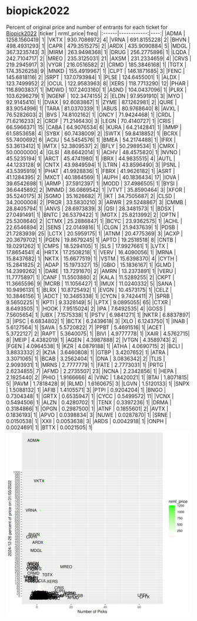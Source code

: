 # biopick2022
Percent of original price and number of entrants for each ticket for [Biopick2022](https://twitter.com/hashtag/Biopick2022)
|ticker |   nrml_price| freq|
|:------|------------:|----:|
|ADMA   | 1258.1560419|    1|
|VKTX   |  930.7086972|    4|
|VRNA   |  691.8155228|    2|
|BHVN   |  498.4931293|    1|
|CAPR   |  479.3515275|    2|
|ARDX   |  435.9090884|    5|
|MDGL   |  367.3235743|    3|
|MIRM   |  263.9498368|    1|
|DRUG   |  256.2775896|    1|
|LQDA   |  242.7104717|    2|
|MREO   |  235.3125031|   21|
|AXSM   |  231.2334659|    4|
|CRVS   |  219.2945917|    3|
|VYGR   |  216.0516582|    2|
|CRMD   |  185.3846168|    1|
|TGTX   |  174.3526258|    9|
|MNKD   |  155.4919967|    1|
|CLPT   |  146.1871685|    3|
|FENC   |  145.6818116|    2|
|SRPT   |  137.0793984|    1|
|PLSE   |  124.6455001|    1|
|ALDX   |  123.7499952|    2|
|OCUL   |  122.9583963|    8|
|XERS   |  118.7713290|   12|
|PHAR   |  116.8903837|    1|
|MDWD   |  107.2403160|    1|
|ASND   |  104.0437096|    1|
|PLRX   |  103.6296279|    1|
|NGENF  |  102.3474155|    2|
|ELDN   |   97.9591910|    3|
|MYO    |   92.9145410|    1|
|DVAX   |   92.6083867|    1|
|ZYME   |   87.1262981|    2|
|QURE   |   83.9054996|    1|
|TARA   |   81.0370339|    1|
|ABUS   |   80.9768640|    8|
|AVXL   |   76.5282603|    2|
|BVS    |   74.8102162|    1|
|ONCY   |   71.9424468|    1|
|CRDL   |   71.6216233|    2|
|CRDF   |   71.2146430|    3|
|LEGN   |   70.4140727|    1|
|CRIS   |   66.5966371|   15|
|CABA   |   64.9076534|    6|
|KURA   |   64.2142841|    1|
|IMMP   |   61.5853658|    4|
|SYBX   |   60.7438009|    2|
|SWTX   |   59.8418852|    1|
|BCRX   |   55.7400692|    6|
|ACIU   |   54.5454576|    1|
|BMEA   |   54.2174488|    1|
|IFRX   |   53.3613412|    1|
|IMTX   |   52.3809537|    2|
|BFLY   |   50.2989534|    1|
|CMRX   |   50.0000000|    4|
|GLSI   |   48.6642014|    1|
|ACHV   |   48.4575820|    1|
|NVNO   |   45.5235194|    1|
|ARCT   |   45.4741980|    1|
|IBRX   |   44.9835515|    4|
|AUTL   |   44.1233128|    9|
|CNTX   |   43.9849594|    1|
|LTRN   |   43.8596490|    3|
|PSNL   |   43.5395919|    1|
|PHAT   |   41.9928836|    1|
|FBRX   |   41.9626182|    1|
|ASRT   |   41.1284395|    2|
|MXCT   |   40.1864569|    1|
|AUPH   |   40.1836434|   17|
|IOVA   |   39.6542698|    1|
|ARMP   |   37.5912397|    1|
|MODD   |   37.4986505|    1|
|BYSI   |   36.6445892|    2|
|MNMD   |   36.0869542|    1|
|VTVT   |   35.8590464|    3|
|XFOR   |   35.5240175|    3|
|SGMO   |   35.1626682|    7|
|IKT    |   34.7505687|    2|
|CLSD   |   34.2000008|    2|
|PRQR   |   33.5830210|    3|
|ARWR   |   29.5248867|    3|
|CMMB   |   28.8405794|    1|
|ANVS   |   28.6973839|    3|
|QSI    |   28.3481573|    1|
|BDSX   |   27.0491491|    1|
|BNTC   |   26.5379422|    1|
|MGTX   |   25.8213992|    2|
|OPTN   |   25.5308640|    2|
|CTMX   |   25.2886847|    1|
|BCYC   |   23.9362575|    1|
|ACHL   |   22.6546894|    2|
|SENS   |   22.0149816|    1|
|CLGN   |   21.9437639|    1|
|PDSB   |   21.7283939|   25|
|LCTX   |   20.5959175|    1|
|ATNM   |   20.4775369|    3|
|ACXP   |   20.3679702|    1|
|PGEN   |   19.8679245|    1|
|APTO   |   19.2518518|    8|
|CNTB   |   19.0291262|    1|
|CMPS   |   18.5294105|    1|
|SLS    |   17.9927661|    1|
|LVTX   |   17.8654541|    4|
|HRTX   |   17.2508218|    1|
|VERV   |   16.4090056|    1|
|MRNA   |   15.8437682|    1|
|NKTX   |   15.6677519|    1|
|VSTM   |   15.6398370|    4|
|CYTH   |   15.2841825|    2|
|ADAP   |   15.1973327|   15|
|GBIO   |   15.1836167|    1|
|GLMD   |   14.2399262|    1|
|DARE   |   13.7291670|    2|
|AMRN   |   13.2373891|    1|
|VERU   |   11.7775897|    1|
|CANF   |   11.5503880|    2|
|KALA   |   11.5289255|    2|
|CKPT   |   11.3665596|    9|
|MCRB   |   11.1056427|    1|
|IMUX   |   11.0240332|    5|
|SANA   |   10.9496131|    1|
|BLRX   |   10.8725492|    1|
|EVGN   |   10.4573175|    1|
|CELZ   |   10.3846156|    1|
|ADCT   |   10.3465338|    1|
|CYCN   |    9.7424411|    7|
|SPRB   |    9.5650225|    1|
|KPTI   |    9.3328149|    5|
|LPTX   |    9.0895055|   65|
|CTXR   |    8.6493505|    1|
|HOOK   |    7.9515024|    2|
|IPA    |    7.6492535|    4|
|GOSS   |    7.5605654|    1|
|UBX    |    7.1575338|    1|
|PSTV   |    6.9841271|    1|
|NKTR   |    6.8837897|    3|
|IPSC   |    6.6834802|    1|
|BCTX   |    6.2439618|    3|
|XLO    |    6.1243750|    1|
|INAB   |    5.6127564|    1|
|SAVA   |    5.5720822|    7|
|PPBT   |    5.4691516|    1|
|ACET   |    5.3722127|    2|
|RAPT   |    5.3640075|    1|
|BIVI   |    4.9777778|    1|
|XAIR   |    4.5762715|    8|
|MEIP   |    4.4382019|    1|
|AGEN   |    4.3987888|    2|
|VTGN   |    4.3589743|    2|
|FGEN   |    4.0964538|    1|
|KZR    |    4.0879188|    1|
|ATHA   |    4.0690715|    2|
|BCLI   |    3.8833332|    2|
|KZIA   |    3.6460808|    1|
|GTBP   |    3.4207652|    1|
|ATRA   |    3.3071065|    1|
|BCAB   |    3.2562404|    1|
|DNA    |    3.0836342|    2|
|TLIS   |    2.9093931|    1|
|MRNS   |    2.7777779|    1|
|FATE   |    2.7773031|    1|
|PRTG   |    2.6234855|    7|
|AFMD   |    2.2735507|   23|
|NCNA   |    2.2342856|    1|
|HEPA   |    2.1925440|    2|
|PHIO   |    1.9166666|    4|
|VINC   |    1.8420021|    1|
|BTAI   |    1.8071815|    5|
|PAVM   |    1.7818428|    9|
|RLMD   |    1.6160675|    3|
|LGVN   |    1.5120133|    1|
|SNPX   |    1.5088132|    1|
|AFIB   |    1.4105571|    3|
|PTPI   |    0.9204204|    1|
|BNGO   |    0.7304348|    1|
|GRTX   |    0.6535947|    1|
|CYCC   |    0.5499572|   11|
|VCNX   |    0.5494506|    1|
|ALZN   |    0.4280702|    1|
|TENX   |    0.3397236|    1|
|DRMA   |    0.3184866|    1|
|OPGN   |    0.2987500|    1|
|ATNF   |    0.1855601|    2|
|AVTX   |    0.1836193|    1|
|APVO   |    0.0398834|    3|
|NUWE   |    0.0287870|    1|
|SRNE   |    0.0150538|    1|
|XXII   |    0.0053638|    3|
|ARDS   |    0.0042918|    1|
|ONPH   |    0.0024691|    1|
|BTTX   |    0.0021505|    1|
![retvspicks](biopicks.png?raw=true)
